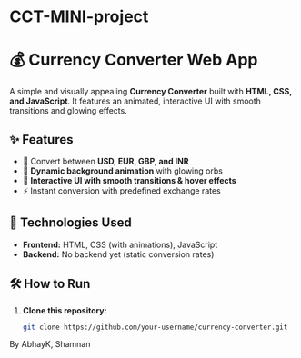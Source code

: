 # CCT-MINI-project
# 💰 Currency Converter Web App

A simple and visually appealing **Currency Converter** built with **HTML, CSS, and JavaScript**. It features an animated, interactive UI with smooth transitions and glowing effects.

## ✨ Features

- 🔄 Convert between **USD, EUR, GBP, and INR**  
- 🎨 **Dynamic background animation** with glowing orbs  
- 🚀 **Interactive UI with smooth transitions & hover effects**  
- ⚡ Instant conversion with predefined exchange rates  

## 📌 Technologies Used

- **Frontend:** HTML, CSS (with animations), JavaScript  
- **Backend:** No backend yet (static conversion rates)  

## 🛠️ How to Run

1. **Clone this repository:**
   ```bash
   git clone https://github.com/your-username/currency-converter.git
By AbhayK, Shamnan
